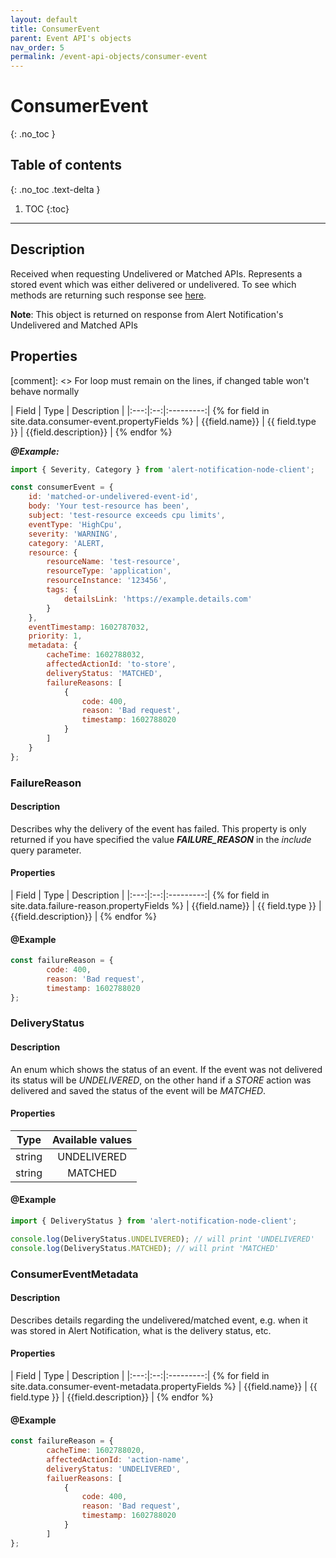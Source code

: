 ```yaml
---
layout: default
title: ConsumerEvent
parent: Event API's objects
nav_order: 5
permalink: /event-api-objects/consumer-event
---
```


# ConsumerEvent
{: .no_toc }

## Table of contents
{: .no_toc .text-delta }

1. TOC
{:toc}

---

## Description

Received when requesting Undelivered or Matched APIs. Represents a stored event which was either delivered or undelivered. To see which methods are returning such response see [here](/#alertnotificationclientapi).

**Note**: This object is returned on response from Alert Notification's Undelivered and Matched APIs

## Properties

[comment]: <> For loop must remain on the lines, if changed table won't behave normally

| Field | Type | Description |
|:---:|:--:|:---------:| {% for field in site.data.consumer-event.propertyFields %}
| {{field.name}} | {{ field.type }} | {{field.description}} | {% endfor %}


_**@Example:**_
```js
import { Severity, Category } from 'alert-notification-node-client';

const consumerEvent = {
    id: 'matched-or-undelivered-event-id',
    body: 'Your test-resource has been',
    subject: 'test-resource exceeds cpu limits',
    eventType: 'HighCpu',
    severity: 'WARNING',
    category: 'ALERT,
    resource: {
        resourceName: 'test-resource',
        resourceType: 'application',
        resourceInstance: '123456',
        tags: {
            detailsLink: 'https://example.details.com'
        }
    },
    eventTimestamp: 1602787032,
    priority: 1,
    metadata: {
        cacheTime: 1602788032,
        affectedActionId: 'to-store',
        deliveryStatus: 'MATCHED',
        failureReasons: [
            {
                code: 400,
                reason: 'Bad request',
                timestamp: 1602788020
            }
        ]
    }
};
```

### FailureReason

#### Description

Describes why the delivery of the event has failed. This property is only returned if you have specified the value _**FAILURE_REASON**_ in the  _include_ query parameter.

#### Properties

| Field | Type | Description |
|:---:|:--:|:---------:| {% for field in site.data.failure-reason.propertyFields %}
| {{field.name}} | {{ field.type }} | {{field.description}} | {% endfor %}

#### @Example

```js
const failureReason = {
        code: 400,
        reason: 'Bad request',
        timestamp: 1602788020
};
```

### DeliveryStatus

#### Description

An enum which shows the status of an event. If the event was not delivered its status will be _UNDELIVERED_, on the other hand if a _STORE_ action was delivered and saved the status of the event will be _MATCHED_.

#### Properties

| Type  | Available values |
|:-----:|:----------------:|
|string |    UNDELIVERED   |
|string |      MATCHED     |

#### @Example

```js
import { DeliveryStatus } from 'alert-notification-node-client';

console.log(DeliveryStatus.UNDELIVERED); // will print 'UNDELIVERED'
console.log(DeliveryStatus.MATCHED); // will print 'MATCHED'
```

### ConsumerEventMetadata

#### Description

Describes details regarding the undelivered/matched event, e.g. when it was stored in Alert Notification, what is the delivery status, etc.

#### Properties

| Field | Type | Description |
|:---:|:--:|:---------:| {% for field in site.data.consumer-event-metadata.propertyFields %}
| {{field.name}} | {{ field.type }} | {{field.description}} | {% endfor %}

#### @Example

```js
const failureReason = {
        cacheTime: 1602788020,
        affectedActionId: 'action-name',
        deliveryStatus: 'UNDELIVERED',
        failuerReasons: [
            {
                code: 400,
                reason: 'Bad request',
                timestamp: 1602788020
            }
        ]
};
```